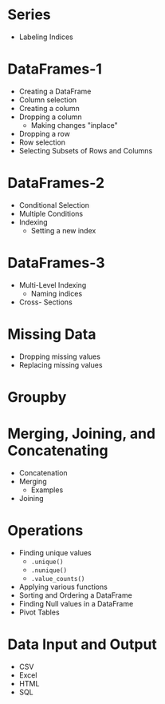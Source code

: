 # Series

- Labeling Indices


# DataFrames-1

- Creating a DataFrame
- Column selection
- Creating a column
- Dropping a column
  - Making changes "inplace"
- Dropping a row
- Row selection
- Selecting Subsets of Rows and Columns


# DataFrames-2

- Conditional Selection
- Multiple Conditions
- Indexing
  - Setting a new index


# DataFrames-3

- Multi-Level Indexing
  - Naming indices
- Cross- Sections


# Missing Data

- Dropping missing values
- Replacing missing values


# Groupby


# Merging, Joining, and Concatenating

- Concatenation
- Merging
  - Examples
- Joining


# Operations

- Finding unique values
  - `.unique()`
  - `.nunique()`
  - `.value_counts()`
- Applying various functions
- Sorting and Ordering a DataFrame
- Finding Null values in a DataFrame
- Pivot Tables


# Data Input and Output

- CSV
- Excel
- HTML
- SQL
